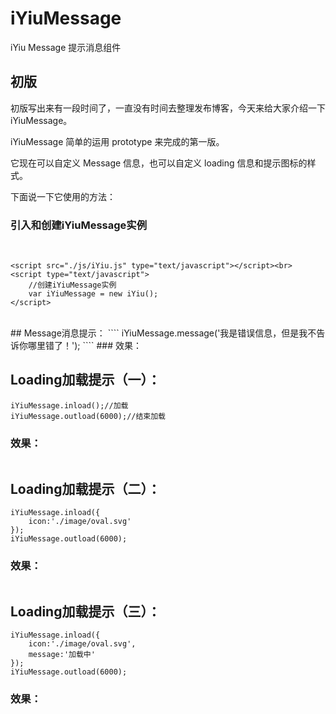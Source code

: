 # iYiuMessage
iYiu Message 提示消息组件

## 初版

初版写出来有一段时间了，一直没有时间去整理发布博客，今天来给大家介绍一下iYiuMessage。<br>


iYiuMessage 简单的运用 prototype 来完成的第一版。<br>

它现在可以自定义 Message 信息，也可以自定义 loading 信息和提示图标的样式。<br>

下面说一下它使用的方法：<br>

### 引入和创建iYiuMessage实例
<br />

````
<script src="./js/iYiu.js" type="text/javascript"></script><br>
<script type="text/javascript">
    //创建iYiuMessage实例
    var iYiuMessage = new iYiu();
</script>
````
<br />
## Message消息提示：
````
iYiuMessage.message('我是错误信息，但是我不告诉你哪里错了！');
````
### 效果： 

<img alt="" class="has" src="https://img-blog.csdnimg.cn/20190827183656312.jpg?x-oss-process=image/watermark,type_ZmFuZ3poZW5naGVpdGk,shadow_10,text_aHR0cHM6Ly9ibG9nLmNzZG4ubmV0L0plbnNlbl9ZYW8=,size_16,color_FFFFFF,t_70">


## Loading加载提示（一）：
````
iYiuMessage.inload();//加载
iYiuMessage.outload(6000);//结束加载
````
### 效果：

<img alt="" class="has" src="https://img-blog.csdnimg.cn/20190827183850637.jpg?x-oss-process=image/watermark,type_ZmFuZ3poZW5naGVpdGk,shadow_10,text_aHR0cHM6Ly9ibG9nLmNzZG4ubmV0L0plbnNlbl9ZYW8=,size_16,color_FFFFFF,t_70">

## Loading加载提示（二）：
````
iYiuMessage.inload({
    icon:'./image/oval.svg'
});
iYiuMessage.outload(6000);
````
### 效果：

<img alt="" class="has" src="https://img-blog.csdnimg.cn/2019082718404610.jpg?x-oss-process=image/watermark,type_ZmFuZ3poZW5naGVpdGk,shadow_10,text_aHR0cHM6Ly9ibG9nLmNzZG4ubmV0L0plbnNlbl9ZYW8=,size_16,color_FFFFFF,t_70">


## Loading加载提示（三）：
````
iYiuMessage.inload({
    icon:'./image/oval.svg',
    message:'加载中'
});
iYiuMessage.outload(6000);
````
### 效果：

<img alt="" class="has" src="https://img-blog.csdnimg.cn/20190827184154707.jpg?x-oss-process=image/watermark,type_ZmFuZ3poZW5naGVpdGk,shadow_10,text_aHR0cHM6Ly9ibG9nLmNzZG4ubmV0L0plbnNlbl9ZYW8=,size_16,color_FFFFFF,t_70">




 
